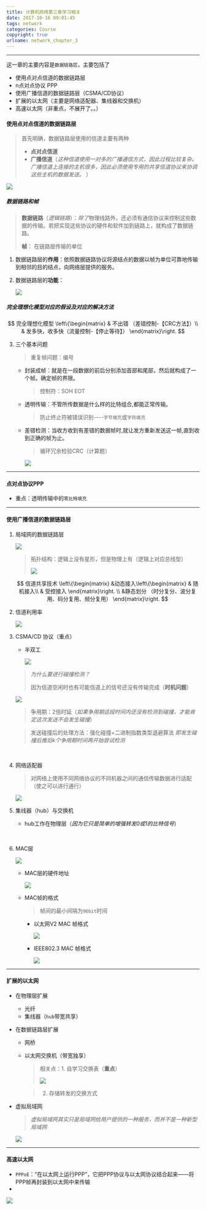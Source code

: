 ```yaml
---
title: 计算机网络第三章学习相关
date: 2017-10-16 09:01:45
tags: network
categories: Course
copyright: true
urlname: network_chapter_3
---
```

***
这一章的主要内容是`数据链路层`，主要包括了

*   使用点对点信道的数据链路层
*   n点对点协议 PPP
*   使用广播信道的数据链路层（CSMA/CD协议）
*   扩展的以太网（主要是网络适配器、集线器和交换机）
*   高速以太网（非重点，不展开了。。）

<!--more-->

#### 使用点对点信道的数据链路层

>   首先明确，数据链路层使用的信道主要有两种
>
>   *   **点对点信道**
>   *   **广播信道**（*这种信道使用一对多的广播通信方式，因此过程比较复杂。广播信道上连接的主机很多，因此必须使用专用的共享信道协议来协调这些主机的数据发送。* ）

![](https://farm5.staticflickr.com/4511/38049579392_147b9d2c15_o.png)

##### 数据链路和帧

>   **数据链路**（*逻辑链路*）：*除了*物理线路外，还必须有通信协议来控制这些数据的传输。若把实现这些协议的硬件和软件加到链路上，就构成了数据链路。
>
>   **帧**： 在链路层传输的单位

1.  数据链路层的**作用**：依照数据链路协议将源结点的数据以帧为单位可靠地传输到相邻的目的结点，向网络层提供的服务。

2.  数据链路层的**功能**： 

    ![](https://farm5.staticflickr.com/4463/38049580832_65376a7981_o.png)

#####  完全理想化模型对应的假设及对应的解决方法

$$
完全理想化模型
\left\{\begin{matrix}
 & 不出错  （差错控制-【CRC方法】）\\ 
 & 发多快，收多快（流量控制-【停止等待】）
\end{matrix}\right.
$$


3.  三个基本问题

    >   重复帧问题：编号

    *   封装成帧：就是在一段数据的前后分别添加首部和尾部，然后就构成了一个帧。确定帧的界限。

        >   控制符：SOH EOT

    *   透明传输：不管所传数据是什么样的比特组合,都能正常传输。

        >   防止终止符被错误识别----`字节填充`或`字符填充`

    *   差错检测：当收方收到有差错的数据帧时,就让发方重新发送这一帧,直到收到正确的帧为止。

        >   循环冗余检验CRC（计算题）

        ![](https://farm5.staticflickr.com/4494/38027838316_a22cf2959d_o.png)


***

#### 点对点协议PPP

*   重点：透明传输中的`零比特填充`

***

#### 使用广播信道的数据链路层

1.  局域网的数据链路层

    ![](https://farm5.staticflickr.com/4481/38027839226_ba77038242_o.png)

    >   拓扑结构：逻辑上没有星形，但是物理上有（逻辑上对应总线型）
    >
    >   ![](https://farm5.staticflickr.com/4512/38027840196_7e9b32ea0e_o.png)

    $$
    信道共享技术
        \left\{\begin{matrix}
         &动态接入\left\{\begin{matrix}
         & 随机接入\\ 
         & 受控接入
        \end{matrix}\right. \\ 
         &静态划分 （时分复分、波分复用、码分复用、频分复用）
        \end{matrix}\right.
    $$

2.  信道利用率

    ![](https://farm5.staticflickr.com/4499/38027841036_8125a41c43_o.png)

3.  CSMA/CD 协议（重点）

    *   半双工

        ![](https://farm5.staticflickr.com/4460/38027841736_3c7d0e4c58_o.png)

    >   *为什么要进行碰撞检测？*
    >
    >   因为信道空闲时也有可能信道上的信号还没有传输完成（**时机问题**）

    ![](https://farm5.staticflickr.com/4492/38049586682_83bb950062_o.png)

    >   争用期：2倍时延（*如果争用期这段时间内还没有检测到碰撞，才能肯定这次发送不会发生碰撞*）

    >   发送碰撞后的处理方法：强化碰撞+二进制指数类型退避算法 *即发生碰撞后推后k个争用期时间再开始尝试检测*

    ​

4.  网络适配器

    >   对网络上使用不同网络协议的不同机器之间的通信传输数据进行适配（使之可以进行通行）

    ![](https://farm5.staticflickr.com/4497/38027844966_8393853b3d_o.png)

5.  集线器（hub）与交换机

    *   hub工作在物理层（*因为它只是简单的增强转发0或1的比特信号*）

    ​

6.  MAC层

    ![](https://farm5.staticflickr.com/4514/38049587972_13f2443248_o.png)

    * MAC层的硬件地址

      ![](https://farm5.staticflickr.com/4485/38049590192_d2c2c3215e_o.png)

    * MAC帧的格式

      >   帧间的最小间隔为`96bit`时间

      * 以太网V2 MAC 帧格式

        ![](https://farm5.staticflickr.com/4445/38027846826_a5fdf5a7b9_o.png)

      * IEEE802.3 MAC 帧格式

        ![](https://farm5.staticflickr.com/4471/38027847286_e53a4d0eab_o.png)


***

#### 扩展的以太网

*   在物理层扩展

    *   光纤
    *   集线器（`hub`带宽共享）

*   在数据链路层扩展

    *   网桥

    *   以太网交换机（带宽独享）

        >   相关点：1. 自学习交换表（**重点**）
        >
        >   ![](https://farm5.staticflickr.com/4476/38049591752_dc7cd4b914_o.png)

        >   2.  存储转发的交换方式

*   虚拟局域网

    >   *虚拟局域网其实只是局域网给用户提供的一种服务，而并不是一种新型局域网*

    ![](https://farm5.staticflickr.com/4505/38049592052_43f8e0f52f_o.png)

***

#### 高速以太网

*   `PPPoE`：“在以太网上运行PPP”，它把PPP协议与以太网协议结合起来——将PPP帧再封装到以太网中来传输
*   ​

![](https://farm5.staticflickr.com/4445/38027848986_e5501652fa_o.png)